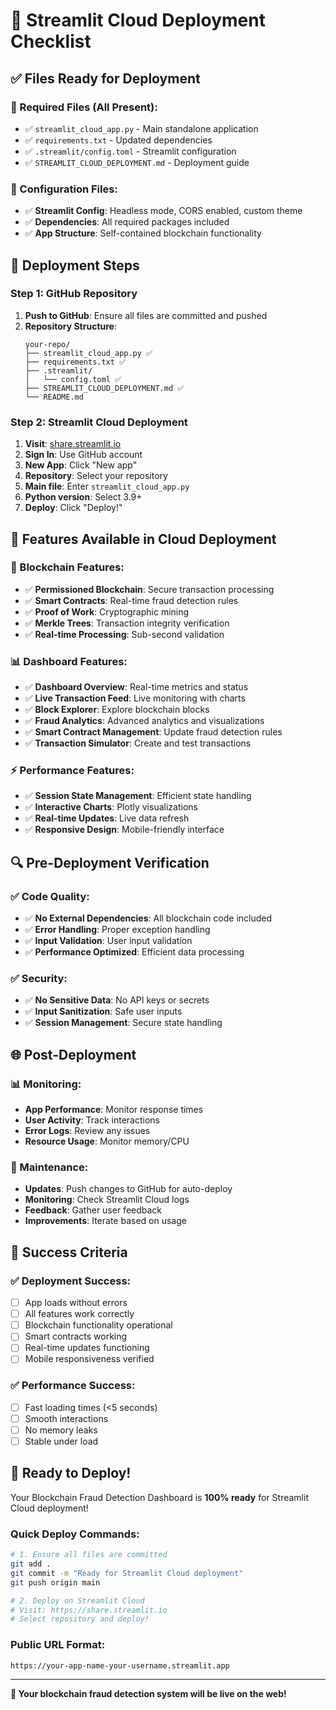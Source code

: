 # 🚀 Streamlit Cloud Deployment Checklist

## ✅ Files Ready for Deployment

### 📁 Required Files (All Present):
- ✅ `streamlit_cloud_app.py` - Main standalone application
- ✅ `requirements.txt` - Updated dependencies
- ✅ `.streamlit/config.toml` - Streamlit configuration
- ✅ `STREAMLIT_CLOUD_DEPLOYMENT.md` - Deployment guide

### 🔧 Configuration Files:
- ✅ **Streamlit Config**: Headless mode, CORS enabled, custom theme
- ✅ **Dependencies**: All required packages included
- ✅ **App Structure**: Self-contained blockchain functionality

## 🎯 Deployment Steps

### Step 1: GitHub Repository
1. **Push to GitHub**: Ensure all files are committed and pushed
2. **Repository Structure**:
   ```
   your-repo/
   ├── streamlit_cloud_app.py ✅
   ├── requirements.txt ✅
   ├── .streamlit/
   │   └── config.toml ✅
   ├── STREAMLIT_CLOUD_DEPLOYMENT.md ✅
   └── README.md
   ```

### Step 2: Streamlit Cloud Deployment
1. **Visit**: [share.streamlit.io](https://share.streamlit.io)
2. **Sign In**: Use GitHub account
3. **New App**: Click "New app"
4. **Repository**: Select your repository
5. **Main file**: Enter `streamlit_cloud_app.py`
6. **Python version**: Select 3.9+
7. **Deploy**: Click "Deploy!"

## 🎉 Features Available in Cloud Deployment

### 🔗 Blockchain Features:
- ✅ **Permissioned Blockchain**: Secure transaction processing
- ✅ **Smart Contracts**: Real-time fraud detection rules
- ✅ **Proof of Work**: Cryptographic mining
- ✅ **Merkle Trees**: Transaction integrity verification
- ✅ **Real-time Processing**: Sub-second validation

### 📊 Dashboard Features:
- ✅ **Dashboard Overview**: Real-time metrics and status
- ✅ **Live Transaction Feed**: Live monitoring with charts
- ✅ **Block Explorer**: Explore blockchain blocks
- ✅ **Fraud Analytics**: Advanced analytics and visualizations
- ✅ **Smart Contract Management**: Update fraud detection rules
- ✅ **Transaction Simulator**: Create and test transactions

### ⚡ Performance Features:
- ✅ **Session State Management**: Efficient state handling
- ✅ **Interactive Charts**: Plotly visualizations
- ✅ **Real-time Updates**: Live data refresh
- ✅ **Responsive Design**: Mobile-friendly interface

## 🔍 Pre-Deployment Verification

### ✅ Code Quality:
- ✅ **No External Dependencies**: All blockchain code included
- ✅ **Error Handling**: Proper exception handling
- ✅ **Input Validation**: User input validation
- ✅ **Performance Optimized**: Efficient data processing

### ✅ Security:
- ✅ **No Sensitive Data**: No API keys or secrets
- ✅ **Input Sanitization**: Safe user inputs
- ✅ **Session Management**: Secure state handling

## 🌐 Post-Deployment

### 📊 Monitoring:
- **App Performance**: Monitor response times
- **User Activity**: Track interactions
- **Error Logs**: Review any issues
- **Resource Usage**: Monitor memory/CPU

### 🔄 Maintenance:
- **Updates**: Push changes to GitHub for auto-deploy
- **Monitoring**: Check Streamlit Cloud logs
- **Feedback**: Gather user feedback
- **Improvements**: Iterate based on usage

## 🎯 Success Criteria

### ✅ Deployment Success:
- [ ] App loads without errors
- [ ] All features work correctly
- [ ] Blockchain functionality operational
- [ ] Smart contracts working
- [ ] Real-time updates functioning
- [ ] Mobile responsiveness verified

### ✅ Performance Success:
- [ ] Fast loading times (<5 seconds)
- [ ] Smooth interactions
- [ ] No memory leaks
- [ ] Stable under load

## 🚀 Ready to Deploy!

Your Blockchain Fraud Detection Dashboard is **100% ready** for Streamlit Cloud deployment!

### Quick Deploy Commands:
```bash
# 1. Ensure all files are committed
git add .
git commit -m "Ready for Streamlit Cloud deployment"
git push origin main

# 2. Deploy on Streamlit Cloud
# Visit: https://share.streamlit.io
# Select repository and deploy!
```

### Public URL Format:
```
https://your-app-name-your-username.streamlit.app
```

---

**🎉 Your blockchain fraud detection system will be live on the web!** 